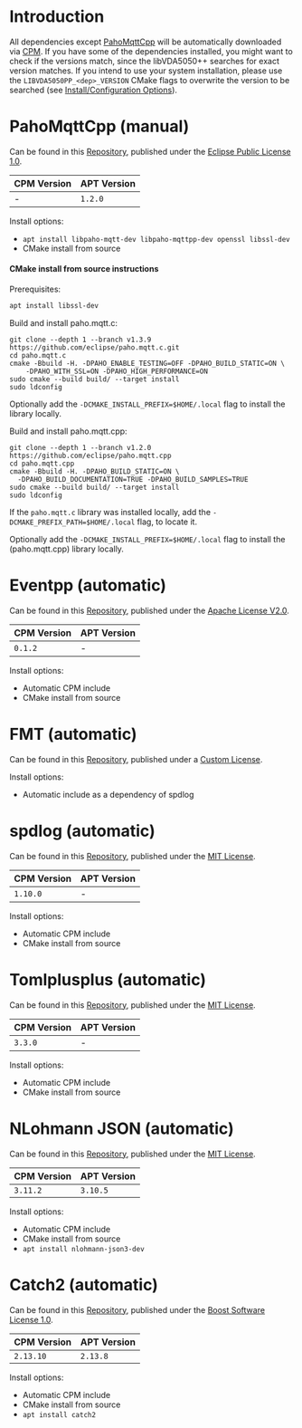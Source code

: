 # Introduction

All dependencies except [PahoMqttCpp](#pahomqttcpp) will be automatically downloaded via [CPM](https://github.com/cpm-cmake/CPM.cmake). If you have some of the dependencies
installed, you might want to check if the versions match, since the libVDA5050++ searches
for exact version matches. If you intend to use your system installation, please use the
`LIBVDA5050PP_<dep>_VERSION` CMake flags to overwrite the version to be searched (see [Install/Configuration Options](install.md#configuration-options)).

# PahoMqttCpp (manual)

Can be found in this [Repository](https://github.com/eclipse/paho.mqtt.cpp), published under the [Eclipse Public License 1.0](https://github.com/eclipse/paho.mqtt.cpp/blob/master/epl-v10).

| CPM Version | APT Version |
| ----------- | ----------- |
| -           | `1.2.0`     |

Install options:

- `apt install libpaho-mqtt-dev libpaho-mqttpp-dev openssl libssl-dev`
- CMake install from source

#### CMake install from source instructions

Prerequisites:

```sh
apt install libssl-dev
```

Build and install paho.mqtt.c:

```shell
git clone --depth 1 --branch v1.3.9 https://github.com/eclipse/paho.mqtt.c.git
cd paho.mqtt.c
cmake -Bbuild -H. -DPAHO_ENABLE_TESTING=OFF -DPAHO_BUILD_STATIC=ON \
    -DPAHO_WITH_SSL=ON -DPAHO_HIGH_PERFORMANCE=ON
sudo cmake --build build/ --target install
sudo ldconfig
```

Optionally add the `-DCMAKE_INSTALL_PREFIX=$HOME/.local` flag to install
the library locally.


Build and install paho.mqtt.cpp:

```shell
git clone --depth 1 --branch v1.2.0 https://github.com/eclipse/paho.mqtt.cpp
cd paho.mqtt.cpp
cmake -Bbuild -H. -DPAHO_BUILD_STATIC=ON \
  -DPAHO_BUILD_DOCUMENTATION=TRUE -DPAHO_BUILD_SAMPLES=TRUE
sudo cmake --build build/ --target install
sudo ldconfig
```

If the `paho.mqtt.c` library was installed locally, add the `-DCMAKE_PREFIX_PATH=$HOME/.local` flag,
to locate it.

Optionally add the `-DCMAKE_INSTALL_PREFIX=$HOME/.local` flag to install
the (paho.mqtt.cpp) library locally.

# Eventpp (automatic)

Can be found in this [Repository](https://github.com/wqking/eventpp), published under the [Apache License V2.0](http://www.apache.org/licenses/LICENSE-2.0).

| CPM Version | APT Version |
| ----------- | ----------- |
| `0.1.2`     | -           |

Install options:

- Automatic CPM include
- CMake install from source

# FMT (automatic)

Can be found in this [Repository](https://github.com/fmtlib/fmt), published under a [Custom License](https://github.com/fmtlib/fmt/blob/master/LICENSE).

Install options:

- Automatic include as a dependency of spdlog

# spdlog (automatic)

Can be found in this [Repository](https://github.com/gabime/spdlog), published under the [MIT License](https://github.com/gabime/spdlog/blob/v1.x/LICENSE).

| CPM Version | APT Version |
| ----------- | ----------- |
| `1.10.0`    | -           |

Install options:

- Automatic CPM include
- CMake install from source

# Tomlplusplus (automatic)

Can be found in this [Repository](https://github.com/marzer/tomlplusplus), published under the [MIT License](https://github.com/marzer/tomlplusplus/blob/master/LICENSE).

| CPM Version | APT Version |
| ----------- | ----------- |
| `3.3.0`     | -           |

Install options:

- Automatic CPM include
- CMake install from source

# NLohmann JSON (automatic)
Can be found in this [Repository](https://github.com/nlohmann/json), published under the [MIT License](https://github.com/nlohmann/json/blob/develop/LICENSE.MIT).

| CPM Version | APT Version |
| ----------- | ----------- |
| `3.11.2`    | `3.10.5`    |

Install options:

- Automatic CPM include
- CMake install from source
- `apt install nlohmann-json3-dev`

# Catch2 (automatic)
Can be found in this [Repository](https://github.com/catchorg/Catch2), published under the [Boost Software License 1.0](https://github.com/catchorg/Catch2/blob/devel/LICENSE.txt).

| CPM Version | APT Version |
| ----------- | ----------- |
| `2.13.10`   | `2.13.8`    |

Install options:

- Automatic CPM include
- CMake install from source
- `apt install catch2`
